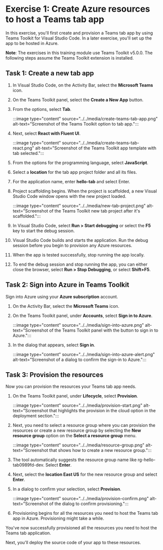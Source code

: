 # Exercise 1: Create Azure resources to host a Teams tab app

In this exercise, you'll first create and provision a Teams tab app by using Teams Toolkit for Visual Studio Code. In a later exercise, you'll set up the app to be hosted in Azure.

**Note**:  The exercises in this training module use Teams Toolkit v5.0.0. The following steps assume the Teams Toolkit extension is installed.

## Task 1: Create a new tab app

1. In Visual Studio Code, on the Activity Bar, select the **Microsoft Teams** icon.

1. On the Teams Toolkit panel, select the **Create a New App** button.

1. From the options, select **Tab**.

    :::image type="content" source="../../media/create-teams-tab-app.png" alt-text="Screenshot of the Teams Toolkit option to tab app.":::

1. Next, select **React with Fluent UI**.

    :::image type="content" source="../../media/create-teams-tab-react.png" alt-text="Screenshot of the Teams Toolkit app template with tab selected.":::

1. From the options for the programming language, select **JavaScript**.

1. Select a **location** for the tab app project folder and all its files.

1. For the application name, enter **hello-tab** and select Enter.

1. Project scaffolding begins. When the project is scaffolded, a new Visual Studio Code window opens with the new project loaded.

    :::image type="content" source="../../media/new-tab-project.png" alt-text="Screenshot of the Teams Toolkit new tab project after it's scaffolded.":::

1. In Visual Studio Code, select **Run > Start debugging** or select the **F5** key to start the debug session.

1. Visual Studio Code builds and starts the application. Run the debug session before you begin to provision any Azure resources.

1. When the app is tested successfully, stop running the app locally.

1. To end the debug session and stop running the app, you can either close the browser, select **Run > Stop Debugging**, or select **Shift+F5**.

## Task 2: Sign into Azure in Teams Toolkit

Sign into Azure using your **Azure subscription** account.

1. On the Activity Bar, select the **Microsoft Teams** icon.

1. On the Teams Toolkit panel, under **Accounts**, select **Sign in to Azure**.

    :::image type="content" source="../../media/sign-into-azure.png" alt-text="Screenshot of the Teams Toolkit panel with the button to sign in to Azure.":::

1. In the dialog that appears, select **Sign in**.

    :::image type="content" source="../../media/sign-into-azure-alert.png" alt-text="Screenshot of a dialog to confirm the sign-in to Azure.":::

## Task 3: Provision the resources

Now you can provision the resources your Teams tab app needs.

1. On the Teams Toolkit panel, under **Lifecycle**, select **Provision**.

    :::image type="content" source="../../media/provision-start.png" alt-text="Screenshot that highlights the provision in the cloud option in the deployment section.":::

1. Next, you need to select a resource group where you can provision the resources or create a new resource group by selecting the **New resource group** option on the **Select a resource group** menu.

    :::image type="content" source="../../media/resource-group.png" alt-text="Screenshot that shows how to create a new resource group.":::

1. The tool automatically suggests the resource group name like rg-hello-tab0989fd-dev. Select **Enter**.

1. Next, select the **location East US** for the new resource group and select **Enter**.

1. In a dialog to confirm your selection, select **Provision**.

    :::image type="content" source="../../media/provision-confirm.png" alt-text="Screenshot of the dialog to confirm provisioning.":::

1. Provisioning begins for all the resources you need to host the Teams tab app in Azure. Provisioning might take a while.

You've now successfully provisioned all the resources you need to host the Teams tab application.

Next, you'll deploy the source code of your app to these resources.
